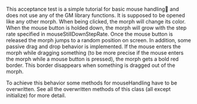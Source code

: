 This acceptance test is a simple tutorial for basic mouse handling and does not use any of the GM library functions. It is supposed to be opened like any other morph.
When being clicked, the morph will change its color. When the mouse button is holded down, the morph will grow with the step rate specified in mouseStillDownStepRate. Once the mouse button is released the morph jumps to a random position on screen.
In addition, some passive drag and drop behavior is implemented. If the mouse enters the morph while dragging something (to be more precise if the mouse enters the morph while a mouse button is pressed), the morph gets a bold red border. This border disappears when something is dragged out of the morph.

To achieve this behavior some methods for mouseHandling have to be overwritten. See all the overwritten methods of this class (all except initialize) for more detail.